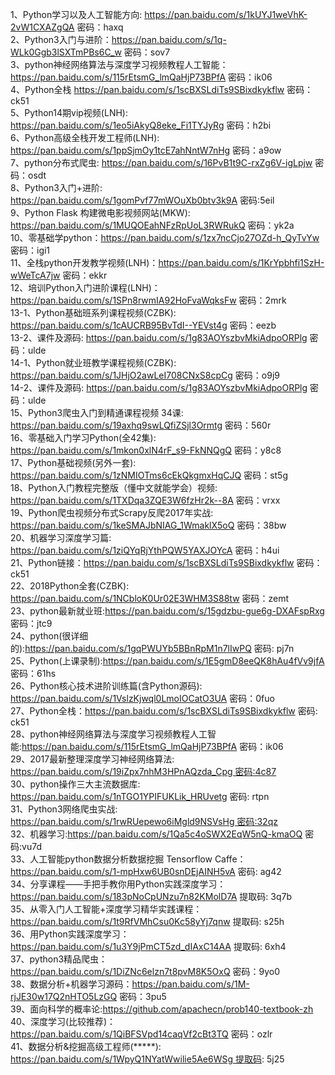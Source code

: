 1、Python学习以及人工智能方向: https://pan.baidu.com/s/1kUYJ1weVhK-2vW1CXAZgQA 密码：haxq  
2、Python3入门与进阶：https://pan.baidu.com/s/1q-WLk0Ggb3lSXTmPBs6C_w 密码：sov7  
3、python神经网络算法与深度学习视频教程人工智能：https://pan.baidu.com/s/115rEtsmG_lmQaHjP73BPfA 密码：ik06  
4、Python全栈 https://pan.baidu.com/s/1scBXSLdiTs9SBixdkykflw 密码：ck51  
5、Python14期vip视频(LNH): https://pan.baidu.com/s/1eo5iAkyQ8eke_Fi1TYJyRg 密码：h2bi  
6、Python高级全栈开发工程师(LNH): https://pan.baidu.com/s/1ppSjmOy1tcE7ahNntW7nHg 密码：a9ow  
7、python分布式爬虫: https://pan.baidu.com/s/16PvB1t9C-rxZg6V-igLpjw 密码：osdt  
8、Python3入门+进阶: https://pan.baidu.com/s/1gomPvf77mWOuXb0btv3k9A 密码:5eil  
9、Python Flask 构建微电影视频网站(MKW): https://pan.baidu.com/s/1MUQOEahNFzRpUoL3RWRukQ 密码：yk2a  
10、零基础学python：https://pan.baidu.com/s/1zx7ncCjo27OZd-h_QyTvYw 密码：igi1  
11、全栈python开发教学视频(LNH)：https://pan.baidu.com/s/1KrYpbhfi1SzH-wWeTcA7jw 密码：ekkr  
12、培训Python入门进阶课程(LNH)：https://pan.baidu.com/s/1SPn8rwmIA92HoFvaWqksFw 密码：2mrk  
13-1、Python基础班系列课程视频(CZBK): https://pan.baidu.com/s/1cAUCRB95BvTdI--YEVst4g 密码：eezb  
13-2、课件及源码: https://pan.baidu.com/s/1g83AOYszbvMkiAdpoORPlg 密码：ulde  
14-1、Python就业班教学课程视频(CZBK): https://pan.baidu.com/s/1JHjO2awLeI708CNxS8cpCg 密码：o9j9  
14-2、课件及源码: https://pan.baidu.com/s/1g83AOYszbvMkiAdpoORPlg 密码：ulde  
15、Python3爬虫入门到精通课程视频 34课: https://pan.baidu.com/s/19axhq9swLQfiZSjl3Ormtg 密码：560r  
16、零基础入门学习Python(全42集): https://pan.baidu.com/s/1mkon0xlN4rF_s9-FkNNQgQ 密码：y8c8  
17、Python基础视频(另外一套): https://pan.baidu.com/s/1zNMIOTms6cEkQkgmxHqCJQ 密码：st5g  
18、Python入门教程完整版（懂中文就能学会）视频: https://pan.baidu.com/s/1TXDqa3ZQE3W6fzHr2k--8A 密码：vrxx  
19、Python爬虫视频分布式Scrapy反爬2017年实战: https://pan.baidu.com/s/1keSMAJbNIAG_1WmaklX5oQ 密码：38bw  
20、机器学习深度学习篇: https://pan.baidu.com/s/1ziQYqRjYthPQW5YAXJOYcA 密码：h4ui  
21、Python链接：https://pan.baidu.com/s/1scBXSLdiTs9SBixdkykflw 密码：ck51  
22、2018Python全套(CZBK): https://pan.baidu.com/s/1NCbloK0Ur02E3WHM3S88tw 密码：zemt  
23、python最新就业班:https://pan.baidu.com/s/15gdzbu-gue6g-DXAFspRxg 密码：jtc9  
24、python(很详细的):https://pan.baidu.com/s/1gqPWUYb5BBnRpM1n7lIwPQ 密码: pj7n  
25、Python(上课录制):https://pan.baidu.com/s/1E5gmD8eeQK8hAu4fVv9jfA 密码：61hs  
26、Python核心技术进阶训练篇(含Python源码): https://pan.baidu.com/s/1VslzKjwql0LmoIOCatO3UA 密码：0fuo  
27、Python全栈：https://pan.baidu.com/s/1scBXSLdiTs9SBixdkykflw 密码: ck51  
28、python神经网络算法与深度学习视频教程人工智能:https://pan.baidu.com/s/115rEtsmG_lmQaHjP73BPfA 密码：ik06  
29、2017最新整理深度学习神经网络算法: https://pan.baidu.com/s/19iZpx7nhM3HPnAQzda_Cpg 密码:4c87  
30、python操作三大主流数据库: https://pan.baidu.com/s/1nTGO1YPIFUKLik_HRUvetg 密码: rtpn  
31、Python3网络爬虫实战: https://pan.baidu.com/s/1rwRUepewo6iMgld9NSVsHg 密码:32qz  
32、机器学习:https://pan.baidu.com/s/1Qa5c4oSWX2EqW5nQ-kmaOQ 密码:vu7d  
33、人工智能python数据分析数据挖掘 Tensorflow Caffe：https://pan.baidu.com/s/1-mpHxw6UB0snDEjAINH5vA 密码: ag42  
34、分享课程——手把手教你用Python实践深度学习：https://pan.baidu.com/s/183pNoCpUNzu7n82KMolD7A 提取码: 3q7b  
35、从零入门人工智能+深度学习精华实践课程：https://pan.baidu.com/s/1t9RfVMhCsu0Kc58yYj7qnw 提取码: s25h  
36、用Python实践深度学习：https://pan.baidu.com/s/1u3Y9jPmCT5zd_dIAxC14AA 提取码: 6xh4  
37、python3精品爬虫：https://pan.baidu.com/s/1DiZNc6elzn7t8pvM8K5OxQ 密码：9yo0  
38、数据分析+机器学习源码：https://pan.baidu.com/s/1M-rjJE30w17Q2nHTO5LzGQ 密码：3pu5  
39、面向科学的概率论:https://github.com/apachecn/prob140-textbook-zh  
40、深度学习(比较推荐)：https://pan.baidu.com/s/1QiBFSVpd14caqVf2cBt3TQ 密码：ozlr  
41、数据分析&挖掘高级工程师(*****): https://pan.baidu.com/s/1WpyQ1NYatWwilie5Ae6WSg 提取码: 5j25  
